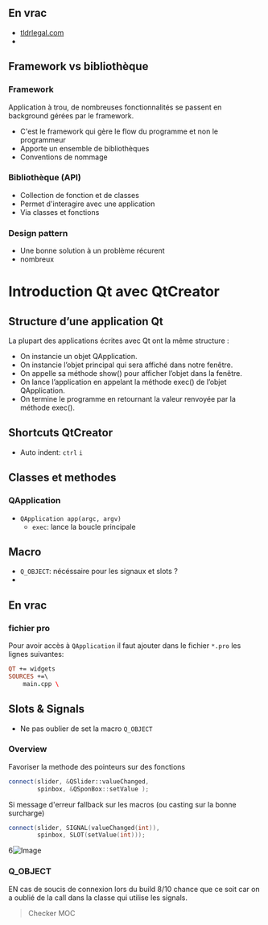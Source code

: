 ## En vrac
* [tldrlegal.com](tldrlegal.com)
* 

## Framework vs bibliothèque
### Framework
Application à trou, de nombreuses fonctionnalités se passent en background gérées par le framework.

* C'est le framework qui gère le flow du programme et non le programmeur
* Apporte un ensemble de bibliothèques
* Conventions de nommage

### Bibliothèque (API)
* Collection de fonction et de classes
* Permet d'interagire avec une application
* Via classes et fonctions


### Design pattern
* Une bonne solution à un problème récurent
* nombreux



# Introduction Qt avec QtCreator

## Structure d’une application Qt
La plupart des applications écrites avec Qt ont la même structure :
* On instancie un objet QApplication.
* On instancie l’objet principal qui sera affiché dans notre fenêtre.
* On appelle sa méthode show() pour afficher l’objet dans la fenêtre.
* On lance l’application en appelant la méthode exec() de l’objet QApplication.
* On termine le programme en retournant la valeur renvoyée par la méthode exec().

## Shortcuts QtCreator
* Auto indent: `ctrl` `i`

## Classes et methodes
### QApplication
* `QApplication app(argc, argv)`
  * `exec`: lance la boucle principale

## Macro
* `Q_OBJECT`: nécéssaire pour les signaux et slots ?
* 


## En vrac
### fichier pro
Pour avoir accès à `QApplication` il faut ajouter dans le fichier `*.pro` les lignes suivantes:

```pro
QT += widgets
SOURCES +=\
    main.cpp \
```



## Slots & Signals
* Ne pas oublier  de set la macro `Q_OBJECT`

### Overview
Favoriser la methode des pointeurs sur des fonctions 
```cpp
connect(slider, &QSlider::valueChanged, 
        spinbox, &QSponBox::setValue );
```

Si message d'erreur fallback sur les macros (ou casting sur la bonne surcharge)
```cpp
connect(slider, SIGNAL(valueChanged(int)),
        spinbox, SLOT(setValue(int)));
```

6![Image](https://i.imgur.com/90y8O2R.png)


### Q_OBJECT
EN cas de soucis de connexion lors du build 8/10 chance que ce soit car on a oublié de la call dans la classe qui utilise les signals.

> Checker MOC
